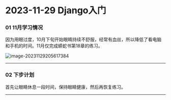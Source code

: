 # 2023-11-29 Django入门

### 01 11月学习情况

因为用眼过度，10月下旬开始眼睛持续不舒服，经常有血丝，所以降低了看电脑和手机的时间。11月仅完成蟒蛇书第18章的练习。

![image-20231129205617384](C:\Users\Admin\AppData\Roaming\Typora\typora-user-images\image-20231129205617384.png)

---

### 02 下步计划

首先让眼睛休息一段时间，保持眼睛健康，然后再恢复练习。

---




